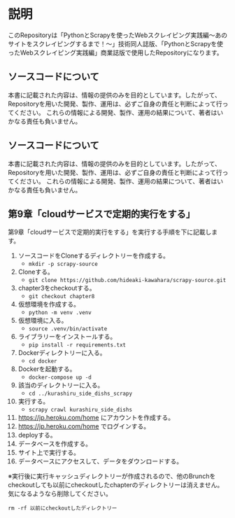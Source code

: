 # 説明

このRepositoryは「PythonとScrapyを使ったWebスクレイピング実践編～あのサイトをスクレイピングするまで！～」技術同人誌版、「PythonとScrapyを使ったWebスクレイピング実践編」商業誌版で使用したRepositoryになります。


##  ソースコードについて
本書に記載された内容は、情報の提供のみを目的としています。したがって、Repositoryを用いた開発、製作、運用は、必ずご自身の責任と判断によって行ってください。
これらの情報による開発、製作、運用の結果について、著者はいかなる責任も負いません。


##  ソースコードについて
本書に記載された内容は、情報の提供のみを目的としています。したがって、Repositoryを用いた開発、製作、運用は、必ずご自身の責任と判断によって行ってください。
これらの情報による開発、製作、運用の結果について、著者はいかなる責任も負いません。


## 第9章「cloudサービスで定期的実行をする」
第9章「cloudサービスで定期的実行をする」を実行する手順を下に記載します。


 1. ソースコードをCloneするディレクトリーを作成する。
     * `mkdir -p scrapy-source`
 2. Cloneする。
     * `git clone https://github.com/hideaki-kawahara/scrapy-source.git`
 3. chapter3をcheckoutする。
     * `git checkout chapter8`
 4. 仮想環境を作成する。
     * `python -m venv .venv`
 5. 仮想環境に入る。
     * `source .venv/bin/activate`
 6. ライブラリーをインストールする。
     * `pip install -r requirements.txt`
 7. Dockerディレクトリーに入る。
     * `cd docker`
 8. Dockerを起動する。
     * `docker-compose up -d`
 9. 該当のディレクトリーに入る。
     * `cd ../kurashiru_side_dishs_scrapy`
 10. 実行する。
     * `scrapy crawl kurashiru_side_dishs`
 11. https://jp.heroku.com/home にアカウントを作成する。
 12. https://jp.heroku.com/home でログインする。
 13. deployする。
 14. データベースを作成する。
 15. サイト上で実行する。
 16. データベースにアクセスして、データをダウンロードする。


※実行後に実行キャッシュディレクトリーが作成されるので、他のBrunchをcheckoutしても以前にcheckoutしたchapterのディレクトリーは消えません。気になるようなら削除してください。
```
rm -rf 以前にcheckoutしたディレクトリー
```

